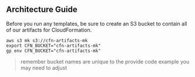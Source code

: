## Architecture Guide

Before you run any templates, be sure to create an S3 bucket to contain
all of our artifacts for CloudFormation.

```
aws s3 mk s3://cfn-artifacts-mk
export CFN_BUCKET="cfn-artifacts-mk"
gp env CFN_BUCKET="cfn-artifacts-mk"
```

> remember bucket names are unique to the provide code example you may need to adjust
